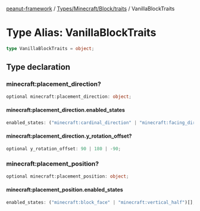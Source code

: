 [peanut-framework](../../../../../modules.md) / [Types/Minecraft/Block/traits](../index.md) / VanillaBlockTraits

# Type Alias: VanillaBlockTraits

```ts
type VanillaBlockTraits = object;
```

## Type declaration

### minecraft:placement\_direction?

```ts
optional minecraft:placement_direction: object;
```

#### minecraft:placement\_direction.enabled\_states

```ts
enabled_states: ("minecraft:cardinal_direction" | "minecraft:facing_direction")[];
```

#### minecraft:placement\_direction.y\_rotation\_offset?

```ts
optional y_rotation_offset: 90 | 180 | -90;
```

### minecraft:placement\_position?

```ts
optional minecraft:placement_position: object;
```

#### minecraft:placement\_position.enabled\_states

```ts
enabled_states: ("minecraft:block_face" | "minecraft:vertical_half")[];
```
